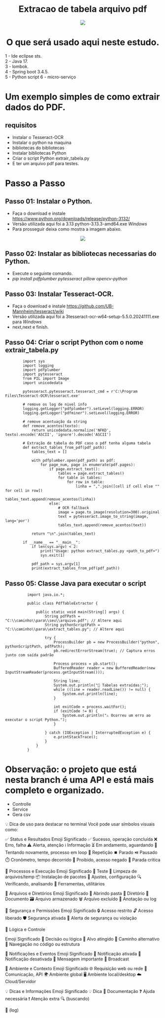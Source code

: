 <h1 align="center"> 
  Extracao de tabela arquivo pdf 
</h1>

<p align="center">
  <img src="https://github.com/EduardoNofre/extracao-tabelas-pdf/blob/main/apresentador%20bancada%20.png"/>  
</p>

<h1 align="center">
   O que será usado aqui neste estudo.
</h1>

1 - Ide eclipse sts.<br>
2 - Java 17.<br>
3 - lombok.<br>
4 - Spring boot 3.4.5.<br>
5 - Python script
6 - micro-serviço

# Um exemplo simples de como extrair dados do PDF.

## requisitos
   - Instalar o Tesseract-OCR 
   - Instalar o python na maquina
   - bibliotecas do bibliotecas
   - Instalar bibliotecas Python
   - Criar o script Python extrair_tabela.py
   - E ter um arquivo pdf para testes.
     
# Passo a Passo 

## Passo 01: Instalar o Python.
  - Faça o download e instale https://www.python.org/downloads/release/python-3132/
  - Versão utilizada aqui foi a 3.13 python-3.13.3-amd64.exe *Windows*
  - Para prosseguir deixa como mostra a imagem abaixo.

  <p align="center">
  <img src="https://github.com/EduardoNofre/extracao-tabelas-pdf/blob/main/03.png"/>  
</p>

## Passo 02: Instalar as bibliotecas necessarias do Python.
   - Execute o seguinte comando.
   - *pip install pdfplumber pytesseract pillow opencv-python*

## Passo 03: Instalar Tesseract-OCR.
  - Faça o download  e instale https://github.com/UB-Mannheim/tesseract/wiki
  - Versão utilizada aqui foi a 3tesseract-ocr-w64-setup-5.5.0.20241111.exe para *Windows*
  - next,next e finish.

## Passo 04: Criar o script Python com o nome extrair_tabela.py

            import sys
            import logging
            import pdfplumber
            import pytesseract
            from PIL import Image
            import unicodedata
            
            pytesseract.pytesseract.tesseract_cmd = r'C:\Program Files\Tesseract-OCR\tesseract.exe'
            
            # remove os log de nivel info
            logging.getLogger("pdfplumber").setLevel(logging.ERROR)
            logging.getLogger("pdfminer").setLevel(logging.ERROR)
            
            # remove acentuação da string
            def remove_acentos(texto):
                return unicodedata.normalize('NFKD', texto).encode('ASCII', 'ignore').decode('ASCII')
            
            # Extração de tabela do PDF caso o pdf tenha alguma tabela 
            def extract_tables_from_pdf(pdf_path):
                tables_text = []
            
                with pdfplumber.open(pdf_path) as pdf:
                    for page_num, page in enumerate(pdf.pages):
                        if page.extract_text():
                            tables = page.extract_tables()
                            for table in tables:
                                for row in table:
                                    linha = ",".join([cell if cell else "" for cell in row])
                                    tables_text.append(remove_acentos(linha))
                        else:
                            # OCR fallback
                            image = page.to_image(resolution=300).original
                            text = pytesseract.image_to_string(image, lang='por')
                            tables_text.append(remove_acentos(text))
            
                return "\n".join(tables_text)
            
            if __name__ == "__main__":
                if len(sys.argv) < 2:
                    print("Usage: python extract_tables.py <path_to_pdf>")
                    sys.exit(1)
            
                pdf_path = sys.argv[1]
                print(extract_tables_from_pdf(pdf_path))

## Passo 05:  Classe Java para executar o script

              import java.io.*;
              
              public class PdfTableExtractor {
              
                  public static void main(String[] args) {
                      String pdfPath = "C:\\caminho\\para\\seu\\arquivo.pdf"; // Altere aqui
                      String pythonScriptPath = "C:\\caminho\\para\\extract_tables.py"; // Altere aqui
              
                      try {
                          ProcessBuilder pb = new ProcessBuilder("python", pythonScriptPath, pdfPath);
                          pb.redirectErrorStream(true); // Captura erros junto com saída padrão
              
                          Process process = pb.start();
                          BufferedReader reader = new BufferedReader(new InputStreamReader(process.getInputStream()));
              
                          String line;
                          System.out.println("📄 Tabelas extraídas:");
                          while ((line = reader.readLine()) != null) {
                              System.out.println(line);
                          }
              
                          int exitCode = process.waitFor();
                          if (exitCode != 0) {
                              System.out.println("⚠️ Ocorreu um erro ao executar o script Python.");
                          }
              
                      } catch (IOException | InterruptedException e) {
                          e.printStackTrace();
                      }
                  }
              }
  
# Observação: o projeto que está nesta branch é uma API e está mais completo e organizado.
   - Controlle
   - Service
   - Gera csv

💡 Dica de uso para destacar no terminal
Você pode usar símbolos visuais como:

✅ Status e Resultados
Emoji	Significado
✅	Sucesso, operação concluída
❌	Erro, falha
⚠️	Alerta, atenção
ℹ️	Informação
⏳	Em andamento, aguardando
🔄	Tentando novamente, processo em loop
🔁	Repetição
⏹️	Parado
⏯️	Pausado
⏱️	Cronômetro, tempo decorrido
🚫	Proibido, acesso negado
🛑	Parada crítica

🧪 Processos e Execução
Emoji	Significado
🧪	Teste
🧹	Limpeza de arquivos/temp
📦	Instalação de pacotes
🔧	Ajustes, configuração
🔍	Verificando, analisando
🧰	Ferramentas, utilitários

📂 Arquivos e Diretórios
Emoji	Significado
📂	Abrindo pasta
📁	Diretório
📄	Documento
🗃️	Arquivo armazenado
🗑️	Arquivo excluído
📝	Anotação ou log

🔐 Segurança e Permissões
Emoji	Significado
🔒	Acesso restrito
🔓	Acesso liberado
🛡️	Segurança ativada
🚨	Alerta de segurança ou violação

🧠 Lógica e Controle

Emoji	Significado
🧠	Decisão ou lógica
🎯	Alvo atingido
🔀	Caminho alternativo
🧭	Navegação no código ou estrutura

🔔 Notificações e Eventos
Emoji	Significado
🔔	Notificação ativada
🔕	Notificação desativada
📣	Mensagem importante
📢	Broadcast

🧭 Ambiente e Contexto
Emoji	Significado
🌐	Requisição web ou rede
📡	Comunicação, API
🌍	Ambiente global
🖥️	Ambiente local/desktop
☁️	Cloud/Servidor

💡 Dicas e Informações
Emoji	Significado
💡	Dica
🧾	Documentação
❓	Ajuda necessária
❗	Atenção extra
🔍 (buscando)

📝 (log)

